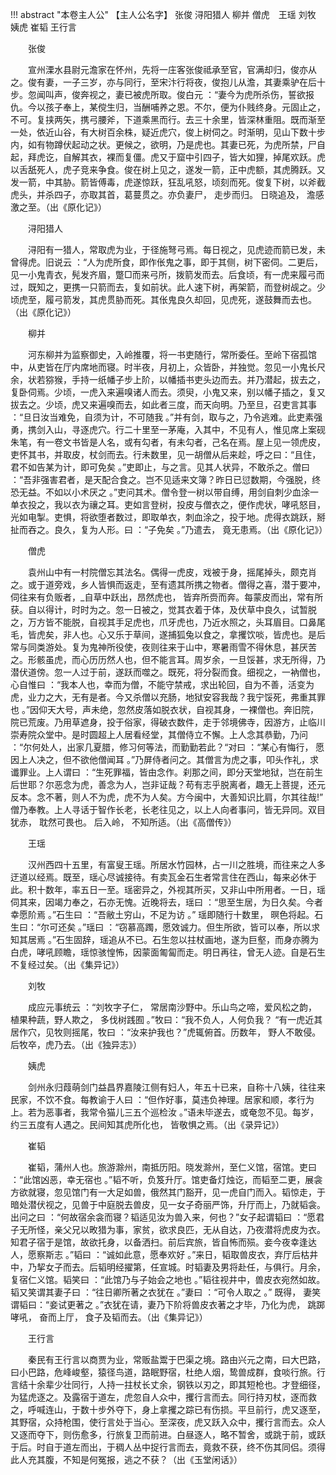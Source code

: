 !!! abstract "本卷主人公"
    【主人公名字】
张俊 浔阳猎人 柳并 僧虎　王瑶 刘牧 姨虎 崔韬 王行言

 
　　张俊

 
　　宣州溧水县尉元澹家在怀州，先将一庄客张俊祗承至官，官满却归，俊亦从之。俊有妻，一子三岁，亦与同行，至宋汴行将夜，俊抱儿从澹，其妻乘驴在后十步。忽闻叫声，俊奔视之，妻已被虎所取。俊白元 ：“妻今为虎所杀伤，誓欲报仇。今以孩子奉上，某傥生归，当酬哺养之恩。不尔，便为仆贱终身。元固止之，不可。复挟两矢，携弓腰斧，下道乘黑而行。去三十余里，皆深林重阻。既而渐至一处，依近山谷，有大树百余株，疑近虎穴，俊上树伺之。时渐明，见山下数十步内，如有物蹲伏起动之状。更候之，欲明，乃是虎也。其妻已死，为虎所禁，尸自起，拜虎讫，自解其衣，裸而复僵。虎又于窟中引四子，皆大如狸，掉尾欢跃。虎以舌舐死人，虎子竞来争食。俊在树上见之，遂发一箭，正中虎额，其虎腾跃。又发一箭，中其胁。箭皆傅毒，虎遂惊跃，狂乱吼怒，顷刻而死。俊复下树，以斧截虎头，并杀四子，亦取其首，葛蔓贯之。亦负妻尸， 走步而归。 日晓追及， 澹感激之至。（出《原化记》）

 
　　浔阳猎人

 
　　浔阳有一猎人，常取虎为业，于径施弩弓焉。每日视之，见虎迹而箭已发，未曾得虎。旧说云 ：“人为虎所食，即作伥鬼之事，即于其侧，树下密伺。二更后，见一小鬼青衣，髡发齐眉，蹩□而来弓所，拨箭发而去。后食顷，有一虎来履弓而过，既知之，更携一只箭而去，复如前状。此人速下树，再架箭，而登树觇之。少顷虎至，履弓箭发，其虎贯胁而死。其伥鬼良久却回，见虎死，遂鼓舞而去也。（出《原化记》）

 
　　柳并

 
　　河东柳并为监察御史，入岭推覆，将一书吏随行，常所委任。至岭下宿孤馆中，从吏皆在厅内席地而寝。时半夜，月初上，众皆卧，并独觉。忽见一小鬼长尺余，状若猕猴，手持一纸幡子步上阶，以幡插书吏头边而去。并乃潜起，拔去之，复卧伺焉。少顷，一虎入来遍嗅诸人而去。须臾，小鬼又来，别以幡子插之，复又拔去之。少顷，虎又来遍嗅而去，如此者三度，而天向明。乃至旦，召吏言其事 ：“旦日汝当难免，自须为计，不可随我 。”并有剑，取与之，乃令逃难。此吏素强勇，携剑入山，寻逐虎穴。行二十里至一茅庵，入其中，不见有人，惟见席上案砚朱笔，有一卷文书皆是人名，或有勾者，有未勾者，己名在焉。屋上见一领虎皮，吏怀其书，并取皮，杖剑而去。行未数里，见一胡僧从后来趁，呼之曰：“且住，君不如告某为计，即可免矣 。”吏即止，与之言。见其人状异，不敢杀之。僧曰 ：“吾非强害君者，是天配合食之。岂不见适来文簿？昨日已愆数期，今强脱，终恐无益。不如以小术厌之 。”吏问其术。僧令登一树以带自缚，用剑自刺少血涂一单衣投之，我以衣为禳之耳。吏如言登树，投皮与僧衣之，便作虎状，哮吼怒目，光如电掣。吏惧，将欲堕者数过，即取单衣，刺血涂之，投于地。虎得衣跳跃，掰扯而吞之。良久，复为人形。曰 ：“子免矣 。”乃遣去， 竟无患焉。（出《原化记》）

 
　　僧虎

 
　　袁州山中有一村院僧忘其法名。偶得一虎皮，戏被于身，摇尾掉头，颇克肖之。或于道旁戏，乡人皆惧而返走，至有遗其所携之物者。僧得之喜，潜于要冲，伺往来有负贩者，_自草中跃出，昂然虎也， 皆弃所赍而奔。每蒙皮而出，常有所获。自以得计，时时为之。忽一日被之，觉其衣着于体，及伏草中良久，试暂脱之，万方皆不能脱，自视其手足虎也，爪牙虎也，乃近水照之，头耳眉目。口鼻尾毛，皆虎矣，非人也。心又乐于草间，遂捕狐兔以食之，拿攫饮啖，皆虎也。是后常与同类游处。复为鬼神所役使，夜则往来于山中，寒暑雨雪不得休息，甚厌苦之。形骸虽虎，而心历历然人也，但不能言耳。周岁余，一旦馁甚，求无所得，乃潜伏道傍。忽一人过于前，遂跃而噬之。既死，将分裂而食。细视之，一衲僧也，心自惟曰 ：“我本人也，幸而为僧，不能守禁戒，求出轮回，自为不善，活变为虎，业力之大，无有是者。今又杀僧以充肠，地狱安容我哉？我宁馁死，弗重其罪也 。”因仰天大号，声未绝，忽然皮落如脱衣状，自视其身，一裸僧也。奔旧院，院已荒废。乃用草遮身，投于俗家，得破衣数件，走于邻境佛寺，因游方，止临川崇寿院众堂中。是时圆超上人居看经堂，其僧侍立不懈。上人念其恭勤，乃问 ：“尔何处人，出家几夏腊，修习何等法，而勤勤若此？“对曰 ：“某心有悔行， 愿因上人决之，但不欲他僧闻耳 。”乃屏侍者问之。其僧言为虎之事，叩头作礼，求谶罪业。上人谓曰 ：“生死罪福，皆由念作。刹那之间，即分天堂地狱，岂在前生后世耶？尔恶念为虎，善念为人，岂非证哉？苟有志乎脱离者，趣无上菩提，还元反本。念不著，则人不为虎，虎不为人矣。方今闽中，大善知识比肩，尔其往哉!” 僧乃奉教。上人寻话于智作长老，长老往见之，以上人向者事问，皆无异同。双目犹赤， 耽然可畏也。 后入岭， 不知所适。（出《高僧传》）

 
　　王瑶

 
　　汉州西四十五里，有富叟王瑶。所居水竹园林，占一川之胜境，而往来之人多迂道以经焉。既至，瑶心尽诚接待。有卖瓦金石生者常言住在西山，每来必休于此。积十数年，率五日一至。瑶密异之，外视其所买，又非山中所用者。一日，瑶伺其来，因竭力奉之，石亦无愧。近晚将去，瑶曰 ：“思至生居，为日久矣。今者幸愿阶焉 。”石生曰 ：“吾敝土穷山，不足为访 。” 瑶即随行十数里， 暝色将起。石生曰：“尔可还矣 。”瑶曰 ：“窃慕高躅，愿效诚力。但生所欲，皆可以奉，所以求知其居焉 。”石生固辞，瑶追从不已。石生忽以拄杖画地，遂为巨壑，而身亦腾为白虎，哮吼顾瞻，瑶惊骇惶怖，因蒙面匍匐而走。明日再往，曾无人迹。自是石生不复经过矣。（出《集异记》）

 
　　刘牧

 
　　成应元事统云 ：“刘牧字子仁， 常居南沙野中。乐山鸟之啼，爱风松之韵，植果种蔬，野人欺之， 多伐树践囿 。”牧曰：“我不负人，人何负我？ “有一虎近其居作穴，见牧则摇尾，牧曰 ：“汝来护我也？”虎辄俯首。历数年， 野人不敢侵。后牧卒，虎乃去。（出《独异志》）

 
　　姨虎

 
　　剑州永归葭萌剑门益昌界嘉陵江侧有妇人，年五十已来，自称十八姨，往往来民家，不饮不食。每教谕于人曰 ：“但作好事，莫违负神理。居家和顺，孝行为上。若为恶事者，我常令猫儿三五个巡检汝 。”语未毕遂去，或奄忽不见。每岁，约三五度有人遇之。民间知其虎所化也， 皆敬惧之焉。（出《录异记》）

 
　　崔韬

 
　　崔韬，蒲州人也。旅游滁州，南抵历阳。晓发滁州，至仁义馆，宿馆。吏曰 ：“此馆凶恶，幸无宿也 。”韬不听，负笈升厅。馆吏备灯烛讫，而韬至二更，展衾方欲就寝，忽见馆门有一大足如兽，俄然其门豁开，见一虎自门而入。韬惊走，于暗处潜伏视之，见兽于中庭脱去兽皮，见一女子奇丽严饰，升厅而上，乃就韬衾。出问之曰 ：“何故宿余衾而寝？韬适见汝为兽入来，何也？”女子起谓韬曰 ：“愿君子无所怪，亲父兄以畋猎为事，家贫，欲求良匹，无从自达，乃夜潜将虎皮为衣。知君子宿于是馆，故欲托身，以备洒扫。前后宾旅，皆自怖而殒。妾今夜幸逢达人，愿察斯志 。”韬曰 ：“诚如此意，愿奉欢好 。”来日，韬取兽皮衣，弃厅后枯井中，乃挈女子而去。后韬明经擢第，任宣城。时韬妻及男将赴任，与俱行。月余，复宿仁义馆。韬笑曰 ：“此馆乃与子始会之地也 。”韬往视井中，兽皮衣宛然如故。韬又笑谓其妻子曰 ：“往日卿所著之衣犹在 。”妻曰 ：“可令人取之 。” 既得， 妻笑谓韬曰：“妾试更著之 。”衣犹在请，妻乃下阶将兽皮衣著之才毕，乃化为虎， 跳踯哮吼， 奋而上厅， 食子及韬而去。（出《集异记》）

 
　　王行言

 
　　秦民有王行言以商贾为业，常贩盐鬻于巴渠之境。路由兴元之南，曰大巴路，曰小巴路，危峰峻壑，猿径鸟道，路眠野宿，杜绝人烟，鸷兽成群，食啖行旅。行言结十余辈少壮同行，人持一拄杖长丈余，钢铁以刃之，即其短枪也。才登细径，为猛虎逐之。及露宿于道左，虎忽自人众中，攫行言而去。同行持刃杖，逐而救之，呼喊连山，于数十步外夺下，身上拿攫之踪已有伤损。平旦前行，虎又逐至，其野宿，众持枪围，使行言处于当心。至深夜，虎又跃入众中，攫行言而去。众人又逐而夺下，则伤愈多，行旅复卫而前进。白昼逐人，略不暂舍，或跳于前，或跃于后。时自于道左而出，于稠人丛中捉行言而去，竟救不获，终不伤其同侣。须得此人充其腹，不知是何冤报，逃之不获？（出《玉堂闲话》）